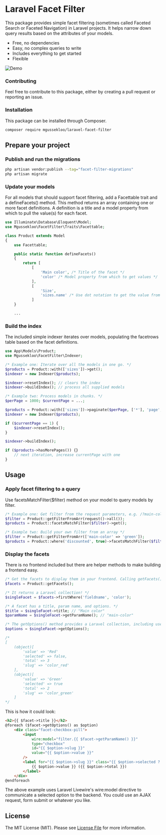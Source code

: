 # Laravel Facet Filter

This package provides simple facet filtering (sometimes called Faceted Search or Faceted Navigation) in Laravel projects. It helps narrow down query results based on the attributes of your models.

- Free, no dependencies
- Easy, no complex queries to write
- Includes everything to get started
- Flexible

![Demo](https://raw.githubusercontent.com/mgussekloo/laravel-facet-filter/master/demo.gif)

### Contributing

Feel free to contribute to this package, either by creating a pull request or reporting an issue.

### Installation

This package can be installed through Composer.

``` bash
composer require mgussekloo/laravel-facet-filter
```

## Prepare your project

### Publish and run the migrations

``` bash
php artisan vendor:publish --tag="facet-filter-migrations"
php artisan migrate
```

### Update your models

For all models that should support facet filtering, add a Facettable trait and
a defineFacets() method. This method returns an array containing one or more facet definitions. A definition is a title and a model property
from which to pull the value(s) for each facet.

``` php
use Illuminate\Database\Eloquent\Model;
use Mgussekloo\FacetFilter\Traits\Facettable;

class Product extends Model
{
    use Facettable;

    public static function defineFacets()
    {
        return [
            [
                'Main color', /* Title of the facet */
                'color' /* Model property from which to get values */
            ],
            [
                'Size',
                'sizes.name' /* Use dot notation to get the value from related models. */
            ]
    }

    ...

```

### Build the index

The included simple indexer iterates over models, populating the facetrows table based on the facet definitions.

``` php
use App\Models\Product;
use Mgussekloo\FacetFilter\Indexer;

/* Example one: Iterate over all the models in one go. */
$products = Product::with(['sizes'])->get();
$indexer = new Indexer($products);

$indexer->resetIndex(); // clears the index
$indexer->buildIndex(); // process all supplied models

/* Example two: Process models in chunks. */
$perPage = 1000; $currentPage = ...;

$products = Product::with(['sizes'])->paginate($perPage, ['*'], 'page', $currentPage);
$indexer = new Indexer($products);

if ($currentPage == 1) {
    $indexer->resetIndex();
}

$indexer->buildIndex();

if ($products->hasMorePages()) {}
    // next iteration, increase currentPage with one
}
```

## Usage

### Apply facet filtering to a query

Use facetsMatchFilter($filter) method on your model to query models by filter.

``` php
/* Example one: Get filter from the request parameters, e.g. /?main-color=green&size=[s,m] becomes  [ 'main-color' => [ 'green' ], 'size' => [ 's', 'm' ] ]*/
$filter = Product::getFilterFromArr(request()->all());
$products = Product::facetsMatchFilter($filter)->get();

/* Example two: Build your own filter from an array */
$filter = Product::getFilterFromArr(['main-color' => 'green']);
$products = Product::where('discounted', true)->facetsMatchFilter($filter)->get();
```

### Display the facets

There is no frontend included but there are helper methods to make building a frontend easy.

``` php
/* Get the facets to display them in your frontend. Calling getFacets() after you've called facetsMatchFilter() lets the facets have the correct option counts for the queried results. */
$facets = Product::getFacets();

/* It returns a Laravel collection! */
$singleFacet = $facets->firstWhere('fieldname', 'color');

/* A facet has a title, param name, and options. */
$title = $singleFacet->title; // "Main color"
$paramName = $singleFacet->getParamName(); // "main-color"

/* The getOptions() method provides a Laravel collection, including useful info such as the total result count for an option within the current query. */
$options = $singleFacet->getOptions();

/*
[
    (object)[
        'value' => 'Red'
        'selected' => false,
        'total' => 3
        'slug' => 'color_red'
    ],
    (object)[
        'value' => 'Green'
        'selected' => true
        'total' => 2
        'slug' => 'color_green'
    ]
*/

```

This is how it could look:

``` html
<h2>{{ $facet->title }}</h2>
@foreach ($facet->getOptions() as $option)
    <div class="facet-checkbox-pill">
        <input
            wire:model="filter.{{ $facet->getParamName() }}"
            type="checkbox"
            id="{{ $option->slug }}"
            value="{{ $option->value }}"
        />
        <label for="{{ $option->slug }}" class="{{ $option->selected ? 'selected' : '' }}">
            {{ $option->value }} ({{ $option->total }})
        </label>
    </div>
@endforeach
```

The above example uses Laravel Livewire's wire:model directive to communicate a selected option to the backend. You could use an AJAX request, form submit or whatever you like.

## License

The MIT License (MIT). Please see [License File](LICENSE.md) for more information.

